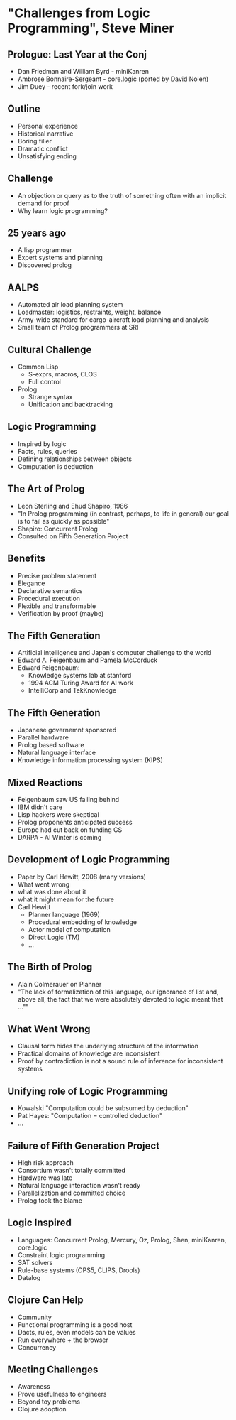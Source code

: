 # "Challenges from Logic Programming", Steve Miner #

## Prologue: Last Year at the Conj ##
* Dan Friedman and William Byrd - miniKanren
* Ambrose Bonnaire-Sergeant - core.logic (ported by David Nolen)
* Jim Duey - recent fork/join work

## Outline ##
* Personal experience
* Historical narrative
* Boring filler
* Dramatic conflict
* Unsatisfying ending

## Challenge ##
* An objection or query as to the truth of something often with an implicit demand for proof
* Why learn logic programming?

## 25 years ago ##
* A lisp programmer
* Expert systems and planning
* Discovered prolog

## AALPS ##
* Automated air load planning system
* Loadmaster: logistics, restraints, weight, balance
* Army-wide standard for cargo-aircraft load planning and analysis
* Small team of Prolog programmers at SRI

## Cultural Challenge ##
* Common Lisp
  * S-exprs, macros, CLOS
  * Full control
* Prolog
  * Strange syntax
  * Unification and backtracking

## Logic Programming ##
* Inspired by logic
* Facts, rules, queries
* Defining relationships between objects
* Computation is deduction

## The Art of Prolog ##
* Leon Sterling and Ehud Shapiro, 1986
* "In Prolog programming (in contrast, perhaps, to life in general) our goal is to fail as quickly as possible"
* Shapiro: Concurrent Prolog
* Consulted on Fifth Generation Project

## Benefits ##
* Precise problem statement
* Elegance
* Declarative semantics
* Procedural execution
* Flexible and transformable
* Verification by proof (maybe)

## The Fifth Generation ##
* Artificial intelligence and Japan's computer challenge to the world
* Edward A. Feigenbaum and Pamela McCorduck
* Edward Feigenbaum:
  * Knowledge systems lab at stanford
  * 1994 ACM Turing Award for AI work
  * IntelliCorp and TekKnowledge

## The Fifth Generation ##
* Japanese governemnt sponsored
* Parallel hardware
* Prolog based software
* Natural language interface
* Knowledge information processing system (KIPS)

## Mixed Reactions ##
* Feigenbaum saw US falling behind
* IBM didn't care
* Lisp hackers were skeptical
* Prolog proponents anticipated success
* Europe had cut back on funding CS
* DARPA - AI Winter is coming

## Development of Logic Programming ##
* Paper by Carl Hewitt, 2008 (many versions)
* What went wrong
* what was done about it
* what it might mean for the future
* Carl Hewitt
  * Planner language (1969)
  * Procedural embedding of knowledge
  * Actor model of computation
  * Direct Logic (TM)
  * ...

## The Birth of Prolog
* Alain Colmerauer on Planner
* "The lack of formalization of this language, our ignorance of list and, above all, the fact that we were absolutely devoted to logic meant that ...""

## What Went Wrong ##
* Clausal form hides the underlying structure of the information
* Practical domains of knowledge are inconsistent
* Proof by contradiction is not a sound rule of inference for inconsistent systems

## Unifying role of Logic Programming ##
* Kowalski "Computation could be subsumed by deduction"
* Pat Hayes: "Computation = controlled deduction"
* ...

## Failure of Fifth Generation Project ##
* High risk approach
* Consortium wasn't totally committed
* Hardware was late
* Natural language interaction wasn't ready
* Parallelization and committed choice
* Prolog took the blame

## Logic Inspired ##
* Languages: Concurrent Prolog, Mercury, Oz, Prolog, Shen, miniKanren, core.logic
* Constraint logic programming
* SAT solvers
* Rule-base systems (OPS5, CLIPS, Drools)
* Datalog

## Clojure Can Help ##
* Community
* Functional programming is a good host
* Dacts, rules, even models can be values
* Run everywhere + the browser
* Concurrency

## Meeting Challenges ##
* Awareness
* Prove usefulness to engineers
* Beyond toy problems
* Clojure adoption
